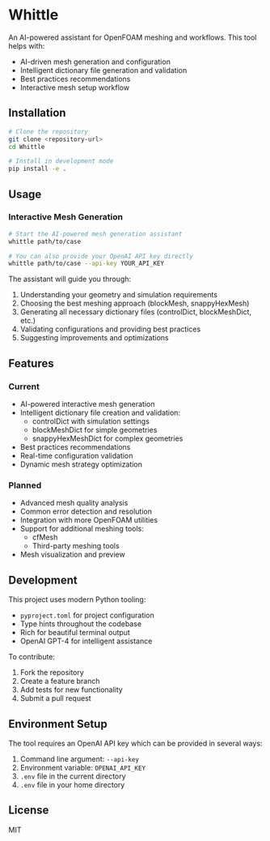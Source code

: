 # Whittle

An AI-powered assistant for OpenFOAM meshing and workflows. This tool helps with:

- AI-driven mesh generation and configuration
- Intelligent dictionary file generation and validation
- Best practices recommendations
- Interactive mesh setup workflow

## Installation

```bash
# Clone the repository
git clone <repository-url>
cd Whittle

# Install in development mode
pip install -e .
```

## Usage

### Interactive Mesh Generation

```bash
# Start the AI-powered mesh generation assistant
whittle path/to/case

# You can also provide your OpenAI API key directly
whittle path/to/case --api-key YOUR_API_KEY
```

The assistant will guide you through:
1. Understanding your geometry and simulation requirements
2. Choosing the best meshing approach (blockMesh, snappyHexMesh)
3. Generating all necessary dictionary files (controlDict, blockMeshDict, etc.)
4. Validating configurations and providing best practices
5. Suggesting improvements and optimizations

## Features

### Current
- AI-powered interactive mesh generation
- Intelligent dictionary file creation and validation:
  - controlDict with simulation settings
  - blockMeshDict for simple geometries
  - snappyHexMeshDict for complex geometries
- Best practices recommendations
- Real-time configuration validation
- Dynamic mesh strategy optimization

### Planned
- Advanced mesh quality analysis
- Common error detection and resolution
- Integration with more OpenFOAM utilities
- Support for additional meshing tools:
  - cfMesh
  - Third-party meshing tools
- Mesh visualization and preview

## Development

This project uses modern Python tooling:
- `pyproject.toml` for project configuration
- Type hints throughout the codebase
- Rich for beautiful terminal output
- OpenAI GPT-4 for intelligent assistance

To contribute:
1. Fork the repository
2. Create a feature branch
3. Add tests for new functionality
4. Submit a pull request

## Environment Setup

The tool requires an OpenAI API key which can be provided in several ways:
1. Command line argument: `--api-key`
2. Environment variable: `OPENAI_API_KEY`
3. `.env` file in the current directory
4. `.env` file in your home directory

## License

MIT
